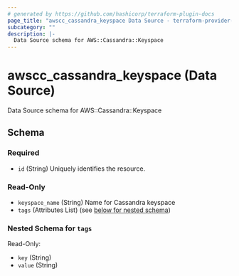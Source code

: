 ```yaml
---
# generated by https://github.com/hashicorp/terraform-plugin-docs
page_title: "awscc_cassandra_keyspace Data Source - terraform-provider-awscc"
subcategory: ""
description: |-
  Data Source schema for AWS::Cassandra::Keyspace
---
```


# awscc_cassandra_keyspace (Data Source)

Data Source schema for AWS::Cassandra::Keyspace



<!-- schema generated by tfplugindocs -->
## Schema

### Required

- `id` (String) Uniquely identifies the resource.

### Read-Only

- `keyspace_name` (String) Name for Cassandra keyspace
- `tags` (Attributes List) (see [below for nested schema](#nestedatt--tags))

<a id="nestedatt--tags"></a>
### Nested Schema for `tags`

Read-Only:

- `key` (String)
- `value` (String)
